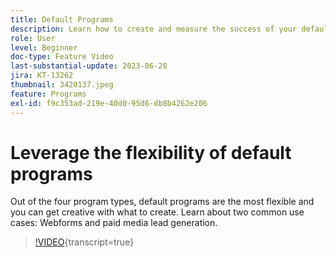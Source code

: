 ```yaml
---
title: Default Programs
description: Learn how to create and measure the success of your default programs.
role: User
level: Beginner
doc-type: Feature Video
last-substantial-update: 2023-06-28
jira: KT-13262
thumbnail: 3420137.jpeg
feature: Programs
exl-id: f9c353ad-219e-40d0-95d6-db8b4262e206
---
```

# Leverage the flexibility of default programs


Out of the four program types, default programs are the most flexible and you can get creative with what to create. 
Learn about two common use cases: Webforms and paid media lead generation.

>[!VIDEO](https://video.tv.adobe.com/v/3420137?learn=on){transcript=true}
